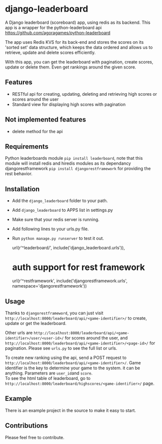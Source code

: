 django-leaderboard
==================

A Django leaderboard (scoreboard) app, using redis as its backend. This app is a wrapper for the python-leaderboard api https://github.com/agoragames/python-leaderboard

The app uses Redis KVS for its back-end and stores the scores on its 'sorted set' data structure, which keeps the data ordered and allows us to retrieve, update and delete scores efficiently. 

With this app, you can get the leaderboard with pagination, create scores, update or delete them. Even get rankings around the given score.

Features
--------

  * RESTful api for creating, updating, deleting and retrieving high scores or scores around the user
  * Standard view for displaying high scores with pagination

Not implemented features
------------------------

  * delete method for the api

Requirements
------------

Python leaderboards module `pip install leaderboard`, note that this module will install redis and hiredis modules as its dependancy
djangorestframework `pip install djangorestframework` for providing the rest behavior. 

Installation
------------

  * Add the `django_leaderboard` folder to your path.
  * Add `django_leaderboard` to APPS list in settings.py
  * Make sure that your redis server is running.
  * Add following lines to your urls.py file.
  * Run `python manage.py runserver` to test it out.

    url(r'^leaderboard/', include('django_leaderboard.urls')),
    # auth support for rest framework
    url(r'^restframework', include('djangorestframework.urls', namespace='djangorestframework'))
    
Usage
-----

Thanks to `djangorestframeword`, you can just visit `http://localhost:8000/leaderboard/api/<game-identifier>/` to create, update or get the leaderboard.

Other urls are `http://localhost:8000/leaderboard/api/<game-identifier>/user/<user-id>/` for scores around the user, and `http://localhost:8000/leaderboard/api/<game-identifier>/<page-id>/` for pagination. Please see `urls.py` to see the full list or urls.

To create new ranking using the api, send a POST request to `http://localhost:8000/leaderboard/api/<game-identifier>/`. Game identifier is the key to determine your game to the system. it can be anything. Parameters are `user_id`and `score`.  
To see the html table of leaderboard, go to `http://localhost:8000/leaderboard/highscores/<game-identifier>/` page.

Example
-------

There is an example project in the source to make it easy to start.

Contributions
-------------

Please feel free to contribute.
